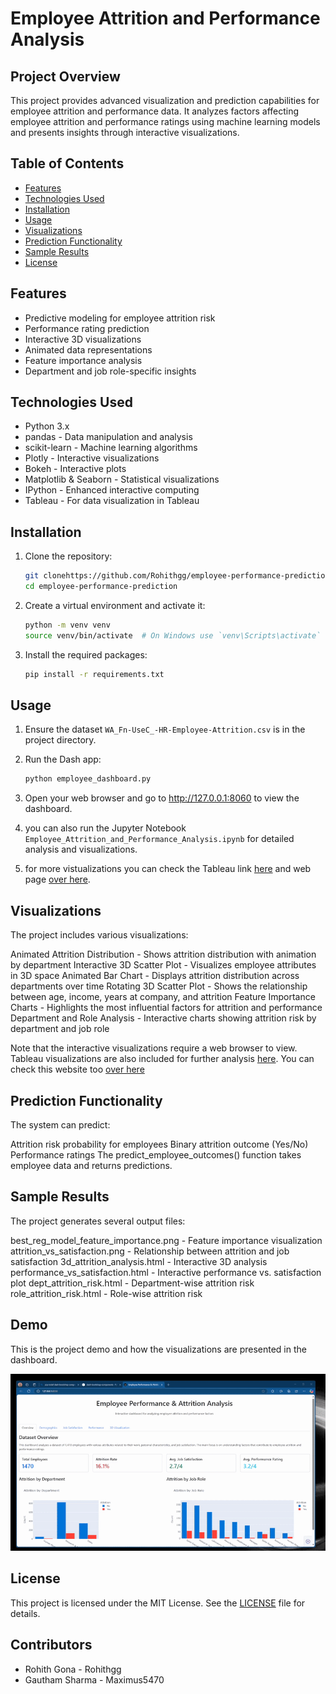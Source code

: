 # Employee Attrition and Performance Analysis

## Project Overview

This project provides advanced visualization and prediction capabilities for employee attrition and performance data. It analyzes factors affecting employee attrition and performance ratings using machine learning models and presents insights through interactive visualizations.

## Table of Contents

- [Features](#features)
- [Technologies Used](#technologies-used)
- [Installation](#installation)
- [Usage](#usage)
- [Visualizations](#visualizations)
- [Prediction Functionality](#prediction-functionality)
- [Sample Results](#sample-results)
- [License](#license)

## Features

- Predictive modeling for employee attrition risk
- Performance rating prediction
- Interactive 3D visualizations
- Animated data representations
- Feature importance analysis
- Department and job role-specific insights

## Technologies Used

- Python 3.x
- pandas - Data manipulation and analysis
- scikit-learn - Machine learning algorithms
- Plotly - Interactive visualizations
- Bokeh - Interactive plots
- Matplotlib & Seaborn - Statistical visualizations
- IPython - Enhanced interactive computing
- Tableau - For data visualization in Tableau

## Installation
1. Clone the repository:
    ```sh
    git clonehttps://github.com/Rohithgg/employee-performance-prediction
    cd employee-performance-prediction
    ```

2. Create a virtual environment and activate it:
    ```sh
    python -m venv venv
    source venv/bin/activate  # On Windows use `venv\Scripts\activate`
    ```

3. Install the required packages:
    ```sh
    pip install -r requirements.txt
    ```

## Usage
1. Ensure the dataset `WA_Fn-UseC_-HR-Employee-Attrition.csv` is in the project directory.

2. Run the Dash app:
    ```sh
    python employee_dashboard.py
    ```

3. Open your web browser and go to http://127.0.0.1:8060 to view the dashboard.
4. you can also run the Jupyter Notebook `Employee_Attrition_and_Performance_Analysis.ipynb` for detailed analysis and visualizations.
5. for more vistualizations you can check the Tableau link [here](https://public.tableau.com/app/profile/gautham.sharma/viz/EmployeeAttritionProject_17437562521440/ExployeePerformance?publish=yes) and web page [over here](https://rohithgg.github.io/employee-performance-prediction/).

## Visualizations
The project includes various visualizations:


Animated Attrition Distribution - Shows attrition distribution with animation by department
Interactive 3D Scatter Plot - Visualizes employee attributes in 3D space
Animated Bar Chart - Displays attrition distribution across departments over time
Rotating 3D Scatter Plot - Shows the relationship between age, income, years at company, and attrition
Feature Importance Charts - Highlights the most influential factors for attrition and performance
Department and Role Analysis - Interactive charts showing attrition risk by department and job role

Note that the interactive visualizations require a web browser to view.
Tableau visualizations are also included for further analysis [here](https://public.tableau.com/app/profile/gautham.sharma/viz/EmployeeAttritionProject_17437562521440/ExployeePerformance?publish=yes).
You can check this website too [over here](https://rohithgg.github.io/employee-performance-prediction/)
## Prediction Functionality
The system can predict:

Attrition risk probability for employees
Binary attrition outcome (Yes/No)
Performance ratings
The predict_employee_outcomes() function takes employee data and returns predictions.

## Sample Results
The project generates several output files:

best_reg_model_feature_importance.png - Feature importance visualization
attrition_vs_satisfaction.png - Relationship between attrition and job satisfaction
3d_attrition_analysis.html - Interactive 3D analysis
performance_vs_satisfaction.html - Interactive performance vs. satisfaction plot
dept_attrition_risk.html - Department-wise attrition risk
role_attrition_risk.html - Role-wise attrition risk

## Demo
This is the project demo and how the visualizations are presented in the dashboard.

![Demo](demogif.gif)

## License
This project is licensed under the MIT License. See the [LICENSE](LICENSE) file for details.

## Contributors

- Rohith Gona - Rohithgg
- Gautham Sharma - Maximus5470
